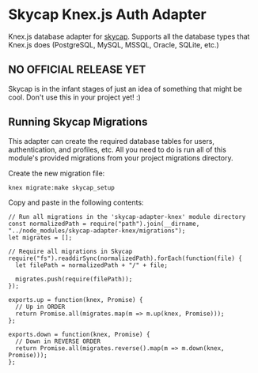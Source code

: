 # Skycap Knex.js Auth Adapter

Knex.js database adapter for [skycap](https://www.npmjs.com/package/skycap).
Supports all the database types that Knex.js does (PostgreSQL, MySQL, MSSQL,
 Oracle, SQLite, etc.)

## NO OFFICIAL RELEASE YET

Skycap is in the infant stages of just an idea of something that might be cool.
Don't use this in your project yet! :)

## Running Skycap Migrations

This adapter can create the required database tables for users, authentication,
and profiles, etc. All you need to do is run all of this module's provided
migrations from your project migrations directory.

Create the new migration file:

```
knex migrate:make skycap_setup
```

Copy and paste in the following contents:
```
// Run all migrations in the 'skycap-adapter-knex' module directory
const normalizedPath = require("path").join(__dirname, "../node_modules/skycap-adapter-knex/migrations");
let migrates = [];

// Require all migrations in Skycap
require("fs").readdirSync(normalizedPath).forEach(function(file) {
  let filePath = normalizedPath + "/" + file;

  migrates.push(require(filePath));
});

exports.up = function(knex, Promise) {
  // Up in ORDER
  return Promise.all(migrates.map(m => m.up(knex, Promise)));
};

exports.down = function(knex, Promise) {
  // Down in REVERSE ORDER
  return Promise.all(migrates.reverse().map(m => m.down(knex, Promise)));
};
```
